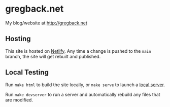 # gregback.net

My blog/website at http://gregback.net

## Hosting

This site is hosted on [Netlify](https://app.netlify.com/sites/happy-newton-f3131d/overview). Any time a change is pushed to the `main` branch, the site will get rebuilt and published.

## Local Testing

Run `make html` to build the site locally, or `make serve` to launch a [local server](http://localhost:8000).

Run `make devserver` to run a server and automatically rebuild any files that are modified.
